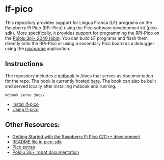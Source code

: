 # lf-pico
This repository provides support for Lingua Franca (LF) programs on the Raspberry Pi Pico (RPi-Pico) using the Pico software development kit (pico-sdk). More specifically, it provides support for programming the RPi-Pico on the [Pololu 3pi+ 2040 robot](https://www.pololu.com/docs/0J86). 
You can build LF programs and flash them directly onto the RPi-Pico or using a secondary Pico board as a debugger using the [picoprobe](https://github.com/raspberrypi/picoprobe) application.

## Instructions

The repository includes a [mdbook](https://github.com/rust-lang/mdBook) in /docs that serves as documentation for the repo. 
The book is currently hosted [here](https://www.lf-lang.org/lf-pico/). 
The book can also be built and served locally after installing mdbook and running.
```
mdbook serve docs/
```

* [Install lf-pico](docs/src/InstallLFPico.md)
* [Using lf-pico](docs/src/UsingLFPico.md)

## Other Resources:

* [Getting Started with the Raspberry Pi Pico C/C++ development](https://rptl.io/pico-get-started)
* [README file in pico-sdk](https://github.com/raspberrypi/pico-sdk)
* [Pico extras](https://github.com/raspberrypi/pico-extras)
* [Pololu 3pi+ robot documentation](https://www.pololu.com/docs/0J86)
